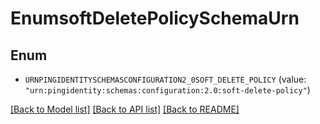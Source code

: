 # EnumsoftDeletePolicySchemaUrn

## Enum


* `URNPINGIDENTITYSCHEMASCONFIGURATION2_0SOFT_DELETE_POLICY` (value: `"urn:pingidentity:schemas:configuration:2.0:soft-delete-policy"`)


[[Back to Model list]](../README.md#documentation-for-models) [[Back to API list]](../README.md#documentation-for-api-endpoints) [[Back to README]](../README.md)


